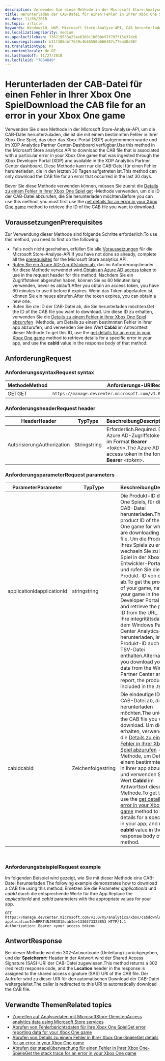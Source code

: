 ```yaml
---
description: Verwenden Sie diese Methode in der Microsoft Store-Analyse-API, um die CAB-Datei für einen Fehler in Ihrer Xbox One Spiel herunterzuladen.
title: Herunterladen der CAB-Datei für einen Fehler in Ihrer Xbox One Spiel
ms.date: 11/06/2018
ms.topic: article
keywords: Windows10, UWP, Microsoft Store-Analyse-API, CAB herunterladen
ms.localizationpriority: medium
ms.openlocfilehash: 736219533a254e6380c10600e97f707f15e37de6
ms.sourcegitcommit: b11f305dbf7649c4b68550b666487c77ea30d98f
ms.translationtype: MT
ms.contentlocale: de-DE
ms.lasthandoff: 11/27/2018
ms.locfileid: "7834840"
---
```

# <a name="download-the-cab-file-for-an-error-in-your-xbox-one-game"></a><span data-ttu-id="486c4-104">Herunterladen der CAB-Datei für einen Fehler in Ihrer Xbox One Spiel</span><span class="sxs-lookup"><span data-stu-id="486c4-104">Download the CAB file for an error in your Xbox One game</span></span>

<span data-ttu-id="486c4-105">Verwenden Sie diese Methode in der Microsoft Store-Analyse-API, um die CAB-Datei herunterzuladen, die ist die mit einem bestimmten Fehler in Ihrer Xbox One Spiel, das über das Xbox-Portal (XDP) aufgenommen wurde und im XDP Analytics Partner Center-Dashboard verfügbar.</span><span class="sxs-lookup"><span data-stu-id="486c4-105">Use this method in the Microsoft Store analytics API to download the CAB file that is associated with a particular error in your Xbox One game that was ingested through the Xbox Developer Portal (XDP) and available in the XDP Analytics Partner Center dashboard.</span></span> <span data-ttu-id="486c4-106">Diese Methode kann nur die CAB-Datei für einen Fehler herunterladen, die in den letzten 30 Tagen aufgetreten ist.</span><span class="sxs-lookup"><span data-stu-id="486c4-106">This method can only download the CAB file for an error that occurred in the last 30 days.</span></span>

<span data-ttu-id="486c4-107">Bevor Sie diese Methode verwenden können, müssen Sie zuerst die [Details zu einem Fehler in Ihrer Xbox One Spiel get](get-details-for-an-error-in-your-xbox-one-game.md) -Methode verwenden, um die ID der CAB-Datei abzurufen, die Sie herunterladen möchten.</span><span class="sxs-lookup"><span data-stu-id="486c4-107">Before you can use this method, you must first use the [get details for an error in your Xbox One game](get-details-for-an-error-in-your-xbox-one-game.md) method to retrieve the ID of the CAB file you want to download.</span></span>

## <a name="prerequisites"></a><span data-ttu-id="486c4-108">Voraussetzungen</span><span class="sxs-lookup"><span data-stu-id="486c4-108">Prerequisites</span></span>


<span data-ttu-id="486c4-109">Zur Verwendung dieser Methode sind folgende Schritte erforderlich:</span><span class="sxs-lookup"><span data-stu-id="486c4-109">To use this method, you need to first do the following:</span></span>

* <span data-ttu-id="486c4-110">Falls noch nicht geschehen, erfüllen Sie alle [Voraussetzungen](access-analytics-data-using-windows-store-services.md#prerequisites) für die Microsoft Store-Analyse-API.</span><span class="sxs-lookup"><span data-stu-id="486c4-110">If you have not done so already, complete all the [prerequisites](access-analytics-data-using-windows-store-services.md#prerequisites) for the Microsoft Store analytics API.</span></span>
* <span data-ttu-id="486c4-111">[Rufen Sie ein Azure AD-Zugriffstoken ab](access-analytics-data-using-windows-store-services.md#obtain-an-azure-ad-access-token), das im Anforderungsheader für diese Methode verwendet wird.</span><span class="sxs-lookup"><span data-stu-id="486c4-111">[Obtain an Azure AD access token](access-analytics-data-using-windows-store-services.md#obtain-an-azure-ad-access-token) to use in the request header for this method.</span></span> <span data-ttu-id="486c4-112">Nachdem Sie ein Zugriffstoken abgerufen haben, können Sie es 60 Minuten lang verwenden, bevor es abläuft.</span><span class="sxs-lookup"><span data-stu-id="486c4-112">After you obtain an access token, you have 60 minutes to use it before it expires.</span></span> <span data-ttu-id="486c4-113">Wenn das Token abgelaufen ist, können Sie ein neues abrufen.</span><span class="sxs-lookup"><span data-stu-id="486c4-113">After the token expires, you can obtain a new one.</span></span>
* <span data-ttu-id="486c4-114">Rufen Sie die ID der CAB-Datei ab, die Sie herunterladen möchten.</span><span class="sxs-lookup"><span data-stu-id="486c4-114">Get the ID of the CAB file you want to download.</span></span> <span data-ttu-id="486c4-115">Um diese ID zu erhalten, verwenden Sie die [Details zu einem Fehler in Ihrer Xbox One Spiel abzurufen](get-details-for-an-error-in-your-xbox-one-game.md) -Methode, um Details zu einem bestimmten Fehler in Ihrer app abzurufen, und verwenden Sie den Wert **CabId** im Antworttext dieser Methode.</span><span class="sxs-lookup"><span data-stu-id="486c4-115">To get this ID, use the [get details for an error in your Xbox One game](get-details-for-an-error-in-your-xbox-one-game.md) method to retrieve details for a specific error in your app, and use the **cabId** value in the response body of that method.</span></span>

## <a name="request"></a><span data-ttu-id="486c4-116">Anforderung</span><span class="sxs-lookup"><span data-stu-id="486c4-116">Request</span></span>


### <a name="request-syntax"></a><span data-ttu-id="486c4-117">Anforderungssyntax</span><span class="sxs-lookup"><span data-stu-id="486c4-117">Request syntax</span></span>

| <span data-ttu-id="486c4-118">Methode</span><span class="sxs-lookup"><span data-stu-id="486c4-118">Method</span></span> | <span data-ttu-id="486c4-119">Anforderungs-URI</span><span class="sxs-lookup"><span data-stu-id="486c4-119">Request URI</span></span>                                                          |
|--------|----------------------------------------------------------------------|
| <span data-ttu-id="486c4-120">GET</span><span class="sxs-lookup"><span data-stu-id="486c4-120">GET</span></span>    | ```https://manage.devcenter.microsoft.com/v1.0/my/analytics/xbox/cabdownload``` |


### <a name="request-header"></a><span data-ttu-id="486c4-121">Anforderungsheader</span><span class="sxs-lookup"><span data-stu-id="486c4-121">Request header</span></span>

| <span data-ttu-id="486c4-122">Header</span><span class="sxs-lookup"><span data-stu-id="486c4-122">Header</span></span>        | <span data-ttu-id="486c4-123">Typ</span><span class="sxs-lookup"><span data-stu-id="486c4-123">Type</span></span>   | <span data-ttu-id="486c4-124">Beschreibung</span><span class="sxs-lookup"><span data-stu-id="486c4-124">Description</span></span>                                                                 |
|---------------|--------|-----------------------------------------------------------------------------|
| <span data-ttu-id="486c4-125">Autorisierung</span><span class="sxs-lookup"><span data-stu-id="486c4-125">Authorization</span></span> | <span data-ttu-id="486c4-126">String</span><span class="sxs-lookup"><span data-stu-id="486c4-126">string</span></span> | <span data-ttu-id="486c4-127">Erforderlich.</span><span class="sxs-lookup"><span data-stu-id="486c4-127">Required.</span></span> <span data-ttu-id="486c4-128">Das Azure AD-Zugriffstoken im Format **Bearer** &lt;*token*&gt;.</span><span class="sxs-lookup"><span data-stu-id="486c4-128">The Azure AD access token in the form **Bearer** &lt;*token*&gt;.</span></span> |


### <a name="request-parameters"></a><span data-ttu-id="486c4-129">Anforderungsparameter</span><span class="sxs-lookup"><span data-stu-id="486c4-129">Request parameters</span></span>

| <span data-ttu-id="486c4-130">Parameter</span><span class="sxs-lookup"><span data-stu-id="486c4-130">Parameter</span></span>        | <span data-ttu-id="486c4-131">Typ</span><span class="sxs-lookup"><span data-stu-id="486c4-131">Type</span></span>   |  <span data-ttu-id="486c4-132">Beschreibung</span><span class="sxs-lookup"><span data-stu-id="486c4-132">Description</span></span>      |  <span data-ttu-id="486c4-133">Erforderlich</span><span class="sxs-lookup"><span data-stu-id="486c4-133">Required</span></span>  |
|---------------|--------|---------------|------|
| <span data-ttu-id="486c4-134">applicationId</span><span class="sxs-lookup"><span data-stu-id="486c4-134">applicationId</span></span> | <span data-ttu-id="486c4-135">string</span><span class="sxs-lookup"><span data-stu-id="486c4-135">string</span></span> | <span data-ttu-id="486c4-136">Die Produkt-ID des Xbox One Spiels, für die Sie die CAB-Datei herunterladen.</span><span class="sxs-lookup"><span data-stu-id="486c4-136">The product ID of the Xbox One game for which you are downloading the CAB file.</span></span> <span data-ttu-id="486c4-137">Um die Produkt-ID Ihres Spiels zu erhalten, wechseln Sie zu Ihrem Spiel in der Xbox-Entwickler-Portal (XDP) und rufen Sie die Produkt-ID von der URL ab.</span><span class="sxs-lookup"><span data-stu-id="486c4-137">To get the product ID of your game, navigate to your game in the Xbox Developer Portal (XDP) and retrieve the product ID from the URL.</span></span> <span data-ttu-id="486c4-138">Wenn Sie Ihre integritätsdaten aus dem Windows Partner Center Analytics-Bericht herunterladen, ist die Produkt-ID auch in der TSV-Datei enthalten.</span><span class="sxs-lookup"><span data-stu-id="486c4-138">Alternatively, if you download your health data from the Windows Partner Center analytics report, the product ID is included in the .tsv file.</span></span> |  <span data-ttu-id="486c4-139">Ja</span><span class="sxs-lookup"><span data-stu-id="486c4-139">Yes</span></span>  |
| <span data-ttu-id="486c4-140">cabId</span><span class="sxs-lookup"><span data-stu-id="486c4-140">cabId</span></span> | <span data-ttu-id="486c4-141">Zeichenfolge</span><span class="sxs-lookup"><span data-stu-id="486c4-141">string</span></span> | <span data-ttu-id="486c4-142">Die eindeutige ID der CAB-Datei ab, die Sie herunterladen möchten.</span><span class="sxs-lookup"><span data-stu-id="486c4-142">The unique ID of the CAB file you want to download.</span></span> <span data-ttu-id="486c4-143">Um diese ID zu erhalten, verwenden Sie die [Details zu einem Fehler in Ihrer Xbox One Spiel abzurufen](get-details-for-an-error-in-your-xbox-one-game.md) -Methode, um Details zu einem bestimmten Fehler in Ihrer app abzurufen, und verwenden Sie den Wert **CabId** im Antworttext dieser Methode.</span><span class="sxs-lookup"><span data-stu-id="486c4-143">To get this ID, use the [get details for an error in your Xbox One game](get-details-for-an-error-in-your-xbox-one-game.md) method to retrieve details for a specific error in your app, and use the **cabId** value in the response body of that method.</span></span> |  <span data-ttu-id="486c4-144">Ja</span><span class="sxs-lookup"><span data-stu-id="486c4-144">Yes</span></span>  |

 
### <a name="request-example"></a><span data-ttu-id="486c4-145">Anforderungsbeispiel</span><span class="sxs-lookup"><span data-stu-id="486c4-145">Request example</span></span>

<span data-ttu-id="486c4-146">Im folgenden Beispiel wird gezeigt, wie Sie mit dieser Methode eine CAB-Datei herunterladen.</span><span class="sxs-lookup"><span data-stu-id="486c4-146">The following example demonstrates how to download a CAB file using this method.</span></span> <span data-ttu-id="486c4-147">Ersetzen Sie die Parameter *applicationId* und *cabId* durch die entsprechende Werte für Ihre App.</span><span class="sxs-lookup"><span data-stu-id="486c4-147">Replace the *applicationId* and *cabId* parameters with the appropriate values for your app.</span></span>

```syntax
GET https://manage.devcenter.microsoft.com/v1.0/my/analytics/xbox/cabdownload?applicationId=BRRT4NJ9B3D1&cabId=1336373323853 HTTP/1.1
Authorization: Bearer <your access token>
```

## <a name="response"></a><span data-ttu-id="486c4-148">Antwort</span><span class="sxs-lookup"><span data-stu-id="486c4-148">Response</span></span>

<span data-ttu-id="486c4-149">Bei dieser Methode wird ein 302-Antwortcode (Umleitung) zurückgegeben, und der **Speicherort**-Header in der Antwort wird der Shared Access Signature (SAS)-URI der CAB-Datei zugewiesen.</span><span class="sxs-lookup"><span data-stu-id="486c4-149">This method returns a 302 (redirect) response code, and the **Location** header in the response is assigned to the shared access signature (SAS) URI of the CAB file.</span></span> <span data-ttu-id="486c4-150">Der Aufrufer wird zu dieser URI für den automatischen Download der CAB-Datei weitergeleitet.</span><span class="sxs-lookup"><span data-stu-id="486c4-150">The caller is redirected to this URI to automatically download the CAB file.</span></span>

## <a name="related-topics"></a><span data-ttu-id="486c4-151">Verwandte Themen</span><span class="sxs-lookup"><span data-stu-id="486c4-151">Related topics</span></span>

* [<span data-ttu-id="486c4-152">Zugreifen auf Analysedaten mit MicrosoftStore-Diensten</span><span class="sxs-lookup"><span data-stu-id="486c4-152">Access analytics data using Microsoft Store services</span></span>](access-analytics-data-using-windows-store-services.md)
* [<span data-ttu-id="486c4-153">Abrufen von Fehlerberichtsdaten für Ihre Xbox One Spiel</span><span class="sxs-lookup"><span data-stu-id="486c4-153">Get error reporting data for your Xbox One game</span></span>](get-error-reporting-data-for-your-xbox-one-game.md)
* [<span data-ttu-id="486c4-154">Abrufen von Details zu einem Fehler in Ihrer Xbox One-Spiele</span><span class="sxs-lookup"><span data-stu-id="486c4-154">Get details for an error in your Xbox One game</span></span>](get-details-for-an-error-in-your-xbox-one-game.md)
* [<span data-ttu-id="486c4-155">Abrufen der stapelüberwachung für einen Fehler in Ihrer Xbox One-Spiele</span><span class="sxs-lookup"><span data-stu-id="486c4-155">Get the stack trace for an error in your Xbox One game</span></span>](get-the-stack-trace-for-an-error-in-your-xbox-one-game.md)
